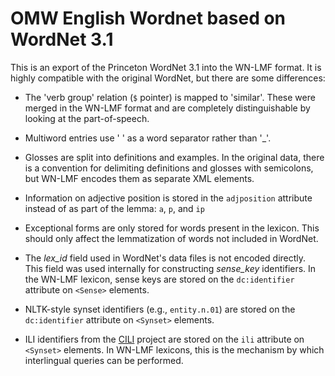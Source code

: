 # OMW English Wordnet based on WordNet 3.1

This is an export of the Princeton WordNet 3.1 into the WN-LMF
format. It is highly compatible with the original WordNet, but there
are some differences:

* The 'verb group' relation (`$` pointer) is mapped to
  'similar'. These were merged in the WN-LMF format and are
  completely distinguishable by looking at the part-of-speech.

* Multiword entries use ' ' as a word separator rather than '_'.

* Glosses are split into definitions and examples. In the original
  data, there is a convention for delimiting definitions and glosses
  with semicolons, but WN-LMF encodes them as separate XML elements.

* Information on adjective position is stored in the `adjposition`
  attribute instead of as part of the lemma: `a`, `p`, and `ip`

* Exceptional forms are only stored for words present in the
  lexicon. This should only affect the lemmatization of words not
  included in WordNet.

* The *lex_id* field used in WordNet's data files is not encoded
  directly. This field was used internally for constructing
  *sense_key* identifiers. In the WN-LMF lexicon, sense keys are
  stored on the `dc:identifier` attribute on `<Sense>` elements.

* NLTK-style synset identifiers (e.g., `entity.n.01`) are stored on
  the `dc:identifier` attribute on `<Synset>` elements.

* ILI identifiers from the [CILI][] project are stored on the `ili`
  attribute on `<Synset>` elements. In WN-LMF lexicons, this is the
  mechanism by which interlingual queries can be performed.

[CILI]: https://github.com/globalwordnet/cili/
